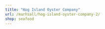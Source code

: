 ```yaml
---
title: "Hog Island Oyster Company"
url: /marhsall/hog-island-oyster-company-2/
shop: seafood
---
```

